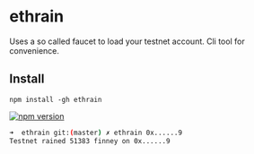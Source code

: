 # ethrain

Uses a so called faucet to load your testnet account. Cli tool for convenience.

## Install

```
npm install -gh ethrain
```

[![npm version](https://badge.fury.io/js/ethrain.svg)](https://badge.fury.io/js/ethrain)

```bash
➜  ethrain git:(master) ✗ ethrain 0x......9
Testnet rained 51383 finney on 0x......9
```
